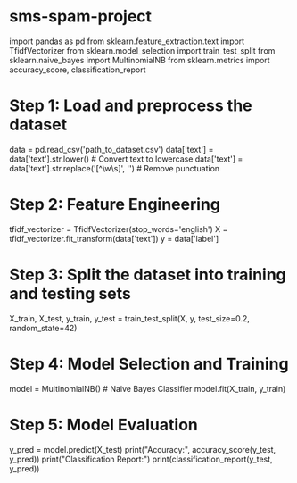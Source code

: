 # sms-spam-project
import pandas as pd
from sklearn.feature_extraction.text import TfidfVectorizer
from sklearn.model_selection import train_test_split
from sklearn.naive_bayes import MultinomialNB
from sklearn.metrics import accuracy_score, classification_report

# Step 1: Load and preprocess the dataset
data = pd.read_csv('path_to_dataset.csv')
data['text'] = data['text'].str.lower()  # Convert text to lowercase
data['text'] = data['text'].str.replace('[^\w\s]', '')  # Remove punctuation

# Step 2: Feature Engineering
tfidf_vectorizer = TfidfVectorizer(stop_words='english')
X = tfidf_vectorizer.fit_transform(data['text'])
y = data['label']

# Step 3: Split the dataset into training and testing sets
X_train, X_test, y_train, y_test = train_test_split(X, y, test_size=0.2, random_state=42)

# Step 4: Model Selection and Training
model = MultinomialNB()  # Naive Bayes Classifier
model.fit(X_train, y_train)

# Step 5: Model Evaluation
y_pred = model.predict(X_test)
print("Accuracy:", accuracy_score(y_test, y_pred))
print("Classification Report:")
print(classification_report(y_test, y_pred))
